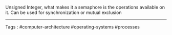 Unsigned Integer, what makes it a semaphore is the operations available on it. Can be used for synchronization or mutual exclusion 
___
Tags : #computer-architecture #operating-systems #processes